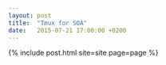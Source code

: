 ```yaml
---
layout: post
title:  "Tmux for SOA"
date:   2015-07-21 17:00:00 +0200
---
```

{% include post.html site=site page=page %}
